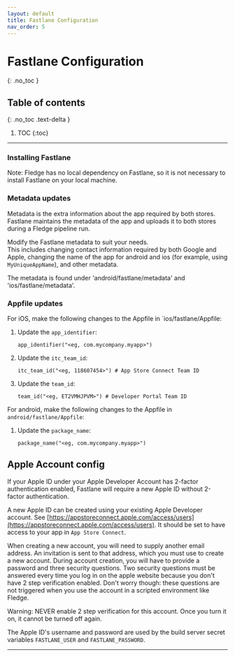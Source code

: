 ```yaml
---
layout: default
title: Fastlane Configuration
nav_order: 5
---
```


# Fastlane Configuration
{: .no_toc }

## Table of contents
{: .no_toc .text-delta }

1. TOC
{:toc}

---

### Installing Fastlane
Note: Fledge has no local dependency on Fastlane, so it is not necessary to install Fastlane on your local machine.

### Metadata updates
Metadata is the extra information about the app required by both stores. Fastlane maintains the metadata of the app and uploads it to both stores during a Fledge pipeline run.

Modify the Fastlane metadata to suit your needs.  
This includes changing contact information required by both Google and Apple, changing the name of 
    the app for android and ios (for example, using `MyUniqueAppName`), and other metadata.

The metadata is found under 'android/fastlane/metadata' and 'ios/fastlane/metadata'.

### Appfile updates
For iOS, make the following changes to the Appfile in `ios/fastlane/Appfile:
1. Update the `app_identifier`:
    ```
    app_identifier("<eg, com.mycompany.myapp>")
    ```
1. Update the `itc_team_id`:  
    ```
    itc_team_id("<eg, 118607454>") # App Store Connect Team ID
    ``` 
1. Update the `team_id`:  
    ```
    team_id("<eg, ET2VMHJPVM>") # Developer Portal Team ID
    ```

For android, make the following changes to the Appfile in `android/fastlane/Appfile`:
1. Update the `package_name`:
    ```
    package_name("<eg, com.mycompany.myapp>")
    ```

## Apple Account config  

If your Apple ID under your Apple Developer Account has 2-factor authentication enabled, Fastlane will require a new Apple ID without 2-factor authentication. 

A new Apple ID can be created using your existing Apple Developer account. See [https://appstoreconnect.apple.com/access/users](https://appstoreconnect.apple.com/access/users). It should be set to have access to your app in `App Store Connect`. 
 
When creating a new account, you will need to supply another email address. An invitation is sent to that address, which you must use to create a new account. During account creation, you will have to provide a password and three security questions. Two security questions must be answered every time you log in on the apple website because you don't have 2 step verification enabled. Don't worry though: these questions are not triggered when you use the account in a scripted environment like Fledge.

Warning: NEVER enable 2 step verification for this account. Once you turn it on, it cannot be turned off again.

The Apple ID's username and password are used by the build server secret variables `FASTLANE_USER` and `FASTLANE_PASSWORD`.

---
